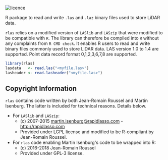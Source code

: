 ![licence](https://img.shields.io/badge/Licence-GPL--3-blue.svg)

R package to read and write `.las` and `.laz` binary files used to store LiDAR data.

`rlas` relies on a modified version of `LASlib` and `LASzip` that were modified to be compatible with `R`. The library can therefore be compiled into `R` without any complaints from `R CMD check`. It enables R users to read and write binary files commonly used to store LiDAR data. LAS version 1.0 to 1.4 are supported. Point data record format 0,1,2,3,6,7,8 are supported.

```r
library(rlas)
lasdata   <- read.las("<myfile.las>")
lasheader <- read.lasheader("<myfile.las>")
```

## Copyright Information

`rlas` contains code written  by both Jean-Romain Roussel and Martin Isenburg. The latter is included
for technical reasons. Details below.

* For `LASlib` and `LASzip`:
  - (c) 2007-2015 martin.isenburg@rapidlasso.com - http://rapidlasso.com
  - Provided under LGPL license and modified to be R-compliant by Jean-Romain Roussel.
* For `rlas` code enabling Martin Isenburg's code to be wrapped into R:
  - (c) 2016-2018 Jean-Romain Roussel
  - Provided under GPL-3 license.

